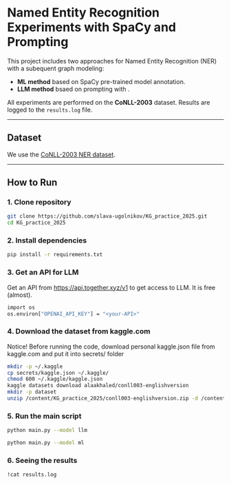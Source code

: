 # Named Entity Recognition Experiments with SpaCy and Prompting

This project includes two approaches for Named Entity Recognition (NER) with a subequent graph modeling:

* **ML method** based on SpaCy pre-trained model annotation.
* **LLM method** bsaed on prompting with .

All experiments are performed on the **CoNLL-2003** dataset. Results are logged to the `results.log` file.

---

## Dataset

We use the [CoNLL-2003 NER dataset](https://www.kaggle.com/datasets/alaakhaled/conll003-englishversion/data).

---

## How to Run

### 1. Clone repository

```bash
git clone https://github.com/slava-ugolnikov/KG_practice_2025.git
cd KG_practice_2025
```

### 2. Install dependencies

```bash
pip install -r requirements.txt
```

### 3. Get an API for LLM

Get an API from https://api.together.xyz/v1 to get access to LLM. It is free (almost).

```bash
import os
os.environ["OPENAI_API_KEY"] = "<your-API>"
```

### 4. Download the dataset from kaggle.com
Notice! Before running the code, download personal kaggle.json file from kaggle.com and put it into secrets/ folder

```bash
mkdir -p ~/.kaggle
cp secrets/kaggle.json ~/.kaggle/
chmod 600 ~/.kaggle/kaggle.json
kaggle datasets download alaakhaled/conll003-englishversion
mkdir -p dataset
unzip /content/KG_practice_2025/conll003-englishversion.zip -d /content/KG_practice_2025/dataset
```

### 5. Run the main script

```bash
python main.py --model llm
```
```bash
python main.py --model ml
```

### 6. Seeing the results

```bash
!cat results.log
```


